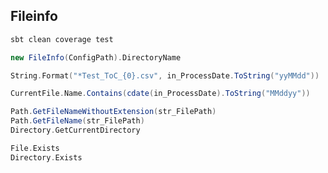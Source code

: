 
## Fileinfo

```sh
sbt clean coverage test
```

```scala
new FileInfo(ConfigPath).DirectoryName
```

```scala
String.Format("*Test_ToC_{0}.csv", in_ProcessDate.ToString("yyMMdd"))
```

```scala
CurrentFile.Name.Contains(cdate(in_ProcessDate).ToString("MMddyy"))
```


```scala
Path.GetFileNameWithoutExtension(str_FilePath)
Path.GetFileName(str_FilePath)
Directory.GetCurrentDirectory

```

```scala
File.Exists
Directory.Exists

```
